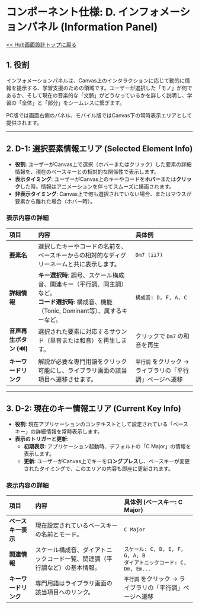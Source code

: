 # コンポーネント仕様: D. インフォメーションパネル (Information Panel)

[<< Hub画面設計トップに戻る](../0003.hub.md)

## 1. 役割

インフォメーションパネルは、Canvas上のインタラクションに応じて動的に情報を提示する、学習支援のための領域です。ユーザーが選択した「モノ」が何であるか、そして現在の音楽的な「文脈」がどうなっているかを詳しく説明し、学習の「全体」と「部分」をシームレスに繋ぎます。

PC版では画面右側のパネル、モバイル版ではCanvas下の常時表示エリアとして提供されます。

---

## 2. D-1: 選択要素情報エリア (Selected Element Info)

- **役割**: ユーザーがCanvas上で選択（ホバーまたはクリック）した要素の詳細情報を、現在のベースキーとの相対的な関係性で表示します。
- **表示タイミング**: ユーザーがCanvas上のキーやコードを**ホバー**または**クリック**した時。情報はアニメーションを伴ってスムーズに描画されます。
- **非表示タイミング**: Canvas上で何も選択されていない場合、またはマウスが要素から離れた場合（ホバー時）。

### 表示内容の詳細

| 項目                    | 内容                                                                                                                                            | 具体例                                                   |
| :---------------------- | :---------------------------------------------------------------------------------------------------------------------------------------------- | :------------------------------------------------------- |
| **要素名**              | 選択したキーやコードの名前を、ベースキーからの相対的なディグリーネームと共に表示します。                                                        | `Dm7 (ii7)`                                              |
| **詳細情報**            | **キー選択時**: 調号、スケール構成音、関連キー（平行調、同主調）など。<br>**コード選択時**: 構成音、機能（Tonic, Dominant等）、属するキーなど。 | `構成音: D, F, A, C`                                     |
| **音声再生ボタン (🔊)** | 選択された要素に対応するサウンド（単音または和音）を再生します。                                                                                | クリックで `Dm7` の和音を再生                            |
| **キーワードリンク**    | 解説が必要な専門用語をクリック可能にし、ライブラリ画面の該当項目へ遷移させます。                                                                | `平行調` をクリック → ライブラリの「平行調」ページへ遷移 |

---

## 3. D-2: 現在のキー情報エリア (Current Key Info)

- **役割**: 現在アプリケーションのコンテキストとして設定されている「ベースキー」の詳細情報を常時表示します。
- **表示のトリガーと更新**:
  - **初期表示**: アプリケーション起動時、デフォルトの「C Major」の情報を表示します。
  - **更新**: ユーザーがCanvas上でキーを**ロングプレス**し、ベースキーが変更されたタイミングで、このエリアの内容も即座に更新されます。

### 表示内容の詳細

| 項目                 | 内容                                                                       | 具体例 (ベースキー: C Major)                                            |
| :------------------- | :------------------------------------------------------------------------- | :---------------------------------------------------------------------- |
| **ベースキー表示**   | 現在設定されているベースキーの名前とモード。                               | `C Major`                                                               |
| **関連情報**         | スケール構成音、ダイアトニックコード一覧、関連調（平行調など）の基本情報。 | `スケール: C, D, E, F, G, A, B`<br>`ダイアトニックコード: C, Dm, Em...` |
| **キーワードリンク** | 専門用語はライブラリ画面の該当項目へのリンク。                             | `平行調` をクリック → ライブラリの「平行調」ページへ遷移                |
